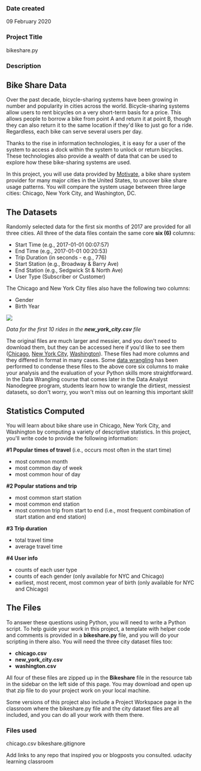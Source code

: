 ### Date created
09 February 2020

### Project Title
bikeshare.py

### Description
## Bike Share Data

Over the past decade, bicycle-sharing systems have been growing in number and popularity in cities across the world. Bicycle-sharing systems allow users to rent bicycles on a very short-term basis for a price. This allows people to borrow a bike from point A and return it at point B, though they can also return it to the same location if they'd like to just go for a ride. Regardless, each bike can serve several users per day.

Thanks to the rise in information technologies, it is easy for a user of the system to access a dock within the system to unlock or return bicycles. These technologies also provide a wealth of data that can be used to explore how these bike-sharing systems are used.

In this project, you will use data provided by  [Motivate](https://www.motivateco.com/), a bike share system provider for many major cities in the United States, to uncover bike share usage patterns. You will compare the system usage between three large cities: Chicago, New York City, and Washington, DC.

## The Datasets

Randomly selected data for the first six months of 2017 are provided for all three cities. All three of the data files contain the same core  **six (6)**  columns:

-   Start Time (e.g., 2017-01-01 00:07:57)
-   End Time (e.g., 2017-01-01 00:20:53)
-   Trip Duration (in seconds - e.g., 776)
-   Start Station (e.g., Broadway & Barry Ave)
-   End Station (e.g., Sedgwick St & North Ave)
-   User Type (Subscriber or Customer)

The Chicago and New York City files also have the following two columns:

-   Gender
-   Birth Year

[](https://classroom.udacity.com/nanodegrees/nd104/parts/53470233-d93c-4a31-a59f-11388272fe6b/modules/0f8a717f-4ac2-49d7-9ac4-15ae692793fa/lessons/ee7d089a-4a92-4e5d-96d2-bb256fae28e9/concepts/87034580-6b86-4f45-9981-88f5c86d21bf#)

![](https://s3.amazonaws.com/video.udacity-data.com/topher/2018/March/5aa771dc_nyc-data/nyc-data.png)

_Data for the first 10 rides in the  **new_york_city.csv**  file_

The original files are much larger and messier, and you don't need to download them, but they can be accessed here if you'd like to see them ([Chicago](https://www.divvybikes.com/system-data),  [New York City](https://www.citibikenyc.com/system-data),  [Washington](https://www.capitalbikeshare.com/system-data)). These files had more columns and they differed in format in many cases. Some  [data wrangling](https://en.wikipedia.org/wiki/Data_wrangling)  has been performed to condense these files to the above core six columns to make your analysis and the evaluation of your Python skills more straightforward. In the Data Wrangling course that comes later in the Data Analyst Nanodegree program, students learn how to wrangle the dirtiest, messiest datasets, so don't worry, you won't miss out on learning this important skill!

## Statistics Computed

You will learn about bike share use in Chicago, New York City, and Washington by computing a variety of descriptive statistics. In this project, you'll write code to provide the following information:

**#1 Popular times of travel**  (i.e., occurs most often in the start time)

-   most common month
-   most common day of week
-   most common hour of day

**#2 Popular stations and trip**

-   most common start station
-   most common end station
-   most common trip from start to end (i.e., most frequent combination of start station and end station)

**#3 Trip duration**

-   total travel time
-   average travel time

**#4 User info**

-   counts of each user type
-   counts of each gender (only available for NYC and Chicago)
-   earliest, most recent, most common year of birth (only available for NYC and Chicago)

## The Files

To answer these questions using Python, you will need to write a Python script. To help guide your work in this project, a template with helper code and comments is provided in a  **bikeshare.py**  file, and you will do your scripting in there also. You will need the three city dataset files too:

-   **chicago.csv**
-   **new_york_city.csv**
-   **washington.csv**

All four of these files are zipped up in the  **Bikeshare**  file in the resource tab in the sidebar on the left side of this page. You may download and open up that zip file to do your project work on your local machine.

Some versions of this project also include a Project Workspace page in the classroom where the bikeshare.py file and the city dataset files are all included, and you can do all your work with them there.


### Files used
chicago.csv
bikeshare.gitignore

Add links to any repo that inspired you or blogposts you consulted.
udacity learning classroom

